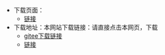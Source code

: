 

- 下载页面：
  - [链接](https://mobaxterm.mobatek.net/download-home-edition.html) 
- 下载地址：本网站下载链接：请直接点击本网页，下载
  - [gitee下载链接](https://gitee.com/Darian1996/darian1996.github.io/raw/master/other_video/easy-study-for-love/MobaXterm/MobaXterm_Portable_v12.3.zip)
  - [链接](/other_video/easy-study-for-love/MobaXterm/MobaXterm_Portable_v12.3.zip) 

